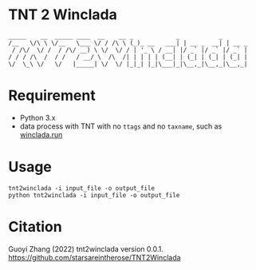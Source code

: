  # TNT 2 Winclada
 ```
 _____    __  _____ ____  __    __ _            _           _       
/__   \/\ \ \/__   \___ \/ / /\ \ (_)_ __   ___| | __ _  __| | __ _ 
  / /\/  \/ /  / /\/ __) \ \/  \/ / | '_ \ / __| |/ _` |/ _` |/ _` |
 / / / /\  /  / /   / __/ \  /\  /| | | | | (__| | (_| | (_| | (_| |
 \/  \_\ \/   \/   |_____| \/  \/ |_|_| |_|\___|_|\__,_|\__,_|\__,_|
```
# Requirement

- Python 3.x
- data process with TNT with no `ttags` and no `taxname`, such as [winclada.run](https://raw.githubusercontent.com/starsareintherose/TNT_Script/main/winclada.run)

# Usage
```
tnt2winclada -i input_file -o output_file
python tnt2winclada -i input_file -o output_file
```

# Citation
Guoyi Zhang (2022) tnt2winclada version 0.0.1. https://github.com/starsareintherose/TNT2Winclada

